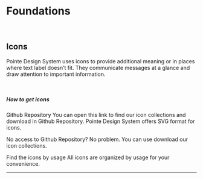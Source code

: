 # Foundations

</br>

## Icons

Pointe Design System uses icons to provide additional meaning or in places where text label doesn’t fit. They communicate messages at a glance and draw attention to important information.

</br>

##### How to get icons

<font color="black">Github Repository</font>
You can open this link to find our icon collections and download in Github Repository. Pointe Design System offers SVG format for icons.

No access to Github Repository?
No problem. You can use download our icon collections.

Find the icons by usage
All icons are organized by usage for your convenience.

___
